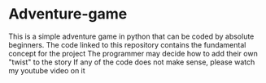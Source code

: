# Adventure-game
This is a simple adventure game in python that can be coded by absolute beginners. 
The code linked to this repository contains the fundamental concept for the project
The programmer may decide how to add their own "twist" to the story
If any of the code does not make sense, please watch my youtube video on it

